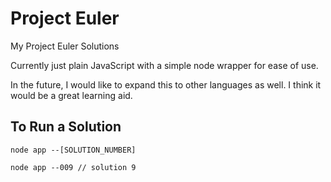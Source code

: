 # Project Euler

My Project Euler Solutions

Currently just plain JavaScript with a simple node wrapper for ease of use.

In the future, I would like to expand this to other languages as well. I think it would be a great learning aid.

## To Run a Solution

```
node app --[SOLUTION_NUMBER]

node app --009 // solution 9
```
